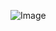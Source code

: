 ![Image](https://user-images.githubusercontent.com/65557400/82564886-337b6500-9b82-11ea-9efa-f862313e2500.png)
